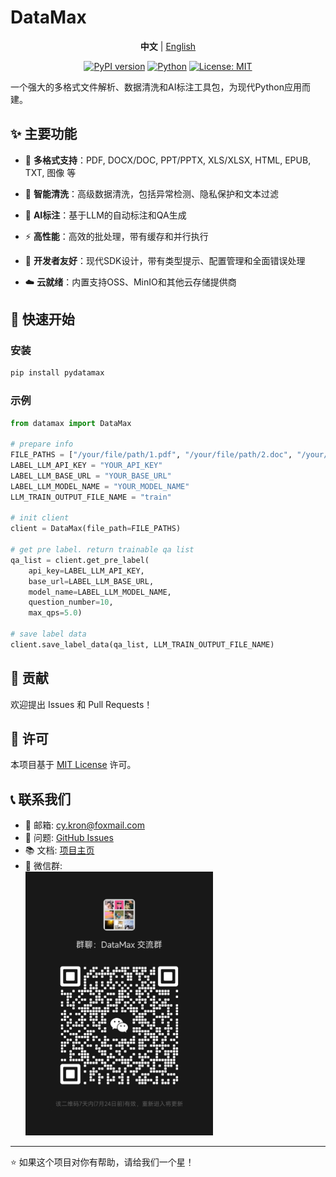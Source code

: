 # DataMax

<div align="center">

**中文** | [English](README.md)

[![PyPI version](https://badge.fury.io/py/datamax.svg)](https://badge.fury.io/py/datamax) [![Python](https://img.shields.io/badge/python-3.10+-blue.svg)](https://www.python.org/downloads/) [![License: MIT](https://img.shields.io/badge/License-MIT-yellow.svg)](https://opensource.org/licenses/MIT)

</div>

一个强大的多格式文件解析、数据清洗和AI标注工具包，为现代Python应用而建。

## ✨ 主要功能

- 🔄 **多格式支持**：PDF, DOCX/DOC, PPT/PPTX, XLS/XLSX, HTML, EPUB, TXT, 图像 等

- 🧹 **智能清洗**：高级数据清洗，包括异常检测、隐私保护和文本过滤

- 🤖 **AI标注**：基于LLM的自动标注和QA生成

- ⚡ **高性能**：高效的批处理，带有缓存和并行执行

- 🎯 **开发者友好**：现代SDK设计，带有类型提示、配置管理和全面错误处理

- ☁️ **云就绪**：内置支持OSS、MinIO和其他云存储提供商

## 🚀 快速开始

### 安装

```bash
pip install pydatamax
```

### 示例

```python
from datamax import DataMax

# prepare info
FILE_PATHS = ["/your/file/path/1.pdf", "/your/file/path/2.doc", "/your/file/path/3.xlsx"]
LABEL_LLM_API_KEY = "YOUR_API_KEY"
LABEL_LLM_BASE_URL = "YOUR_BASE_URL"
LABEL_LLM_MODEL_NAME = "YOUR_MODEL_NAME"
LLM_TRAIN_OUTPUT_FILE_NAME = "train"

# init client
client = DataMax(file_path=FILE_PATHS)

# get pre label. return trainable qa list
qa_list = client.get_pre_label(
    api_key=LABEL_LLM_API_KEY,
    base_url=LABEL_LLM_BASE_URL,
    model_name=LABEL_LLM_MODEL_NAME,
    question_number=10,
    max_qps=5.0)

# save label data
client.save_label_data(qa_list, LLM_TRAIN_OUTPUT_FILE_NAME)
```

## 🤝 贡献

欢迎提出 Issues 和 Pull Requests！

## 📄 许可

本项目基于 [MIT License](LICENSE) 许可。

## 📞 联系我们

- 📧 邮箱: cy.kron@foxmail.com
- 🐛 问题: [GitHub Issues](https://github.com/Hi-Dolphin/datamax/issues)
- 📚 文档: [项目主页](https://github.com/Hi-Dolphin/datamax)
- 💬 微信群: <br><img src='wechat.jpg' width=300>

---

⭐ 如果这个项目对你有帮助，请给我们一个星！
